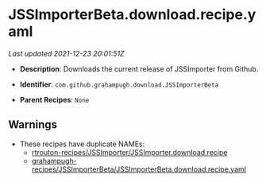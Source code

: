 # JSSImporterBeta.download.recipe.yaml

_Last updated 2021-12-23 20:01:51Z_

- **Description**: Downloads the current release of JSSImporter from Github.

- **Identifier**: `com.github.grahampugh.download.JSSImporterBeta`

- **Parent Recipes**: `None`


## Warnings

- These recipes have duplicate NAMEs:
    - [rtrouton-recipes/JSSImporter/JSSImporter.download.recipe](/autopkg-dupe-tracker/rtrouton-recipes/JSSImporter/JSSImporter.download.recipe)
    - [grahampugh-recipes/JSSImporterBeta/JSSImporterBeta.download.recipe.yaml](/autopkg-dupe-tracker/grahampugh-recipes/JSSImporterBeta/JSSImporterBeta.download.recipe.yaml)